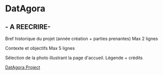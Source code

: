 # DatAgora 

## - A REECRIRE-

Bref historique du projet (année création + parties prenantes)
	Max 2 lignes

Contexte et objectifs 
	Max 5 lignes

Sélection de la photo illustrant la page d'accueil. 
	Légende + crédits


[DatAgora Project](http://localhost:1313/projects/project_datagora.html)

